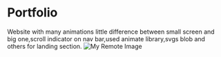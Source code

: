 # Portfolio
Website with many animations little difference between small screen and big one,scroll indicator on nav bar,used animate library,svgs blob and others for landing section. 
![My Remote Image](https://drive.google.com/file/d/1OuKUy_-FOvgLuaSdL1qgHueDg9DucQ5i/view?usp=share_link)
